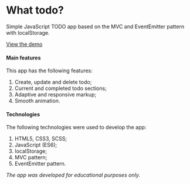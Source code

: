# What todo?

Simple JavaScript TODO app based on the MVC and EventEmitter pattern with localStorage.

[View the demo](https://demenskiy.github.io/what-todo/)

#### Main features

This app has the following features:

1. Create, update and delete todo;
2. Current and completed todo sections;
3. Adaptive and responsive markup;
4. Smooth animation.

#### Technologies

The following technologies were used to develop the app:

1. HTML5, CSS3, SCSS;
2. JavaScript (ES6);
3. localStorage;
4. MVC pattern;
5. EventEmitter pattern.

_The app was developed for educational purposes only._
